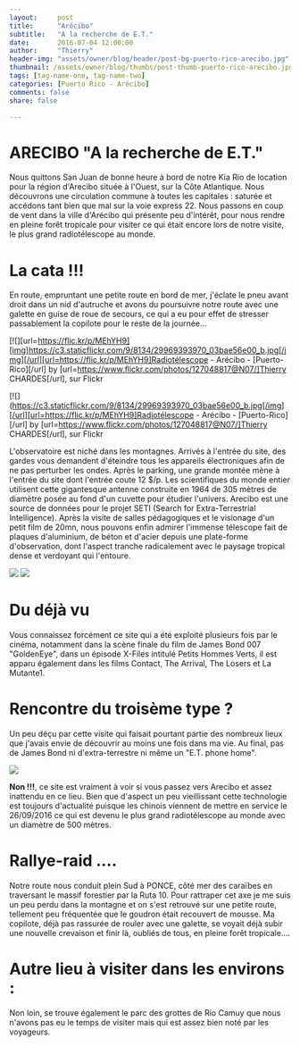 ```yaml
---
layout:     post
title:      "Arécibo"
subtitle:   "A la recherche de E.T."
date:       2016-07-04 12:00:00
author:     "Thierry"
header-img: "assets/owner/blog/header/post-bg-puerto-rico-arecibo.jpg"
thumbnail: /assets/owner/blog/thumbs/post-thumb-puerto-rico-arecibo.jpg
tags: [tag-name-one, tag-name-two]
categories: [Puerto Rico - Arécibo]
comments: false
share: false

---
```



# ARECIBO "A la recherche de E.T."

Nous quittons San Juan de bonne heure à bord de notre Kia Rio de location pour la région d'Arecibo située à l'Ouest, sur la Côte Atlantique. Nous découvrons une circulation commune à toutes les capitales : saturée et accédons tant bien que mal sur la voie express 22. Nous passons en coup de vent dans la ville d'Arécibo qui présente peu d'intérêt, pour nous rendre en pleine forêt tropicale pour visiter ce qui était encore lors de notre visite, le plus grand radiotélescope au monde.  

# La cata !!!

En route, empruntant une petite route en bord de mer, j'éclate le pneu avant droit dans un nid d'autruche et avons du poursuivre notre route avec une galette en guise de roue de secours, ce qui a eu pour effet de stresser passablement la copilote pour le reste de la journée…  

[![][url=https://flic.kr/p/MEhYH9][img]https://c3.staticflickr.com/9/8134/29969393970_03bae56e00_b.jpg[/img][/url][url=https://flic.kr/p/MEhYH9]Radiotélescope - Arécibo - [Puerto-Rico][/url] by [url=https://www.flickr.com/photos/127048817@N07/]Thierry CHARDES[/url], sur Flickr

[![](https://c3.staticflickr.com/9/8134/29969393970_03bae56e00_b.jpg[/img][/url][url=https://flic.kr/p/MEhYH9]Radiotélescope - Arécibo - [Puerto-Rico][/url] by [url=https://www.flickr.com/photos/127048817@N07/]Thierry CHARDES[/url], sur Flickr

L'observatoire est niché dans les montagnes. Arrivés à l'entrée du site, des gardes vous demandent d'éteindre tous les appareils électroniques afin de ne pas perturber les ondes. Après le parking, une grande montée mène à l'entrée du site dont l'entrée coute 12 $/p. Les scientifiques du monde entier utilisent cette gigantesque antenne construite en 1964 de 305 mètres de diamètre posée au fond d'un cuvette pour étudier l'univers. Arecibo est une source de données pour le projet SETI (Search for Extra-Terrestrial Intelligence). Après la visite de salles pédagogiques et le visionage d'un petit film de 20mn, nous pouvons enfin admirer l'immense télescope fait de plaques d'aluminium, de béton et d'acier depuis une plate-forme d'observation, dont l'aspect tranche radicalement avec le paysage tropical dense et verdoyant qui l'entoure.  

<img src="{{ site.url }}{{ site.baseurl }}/assets/owner/blog/galleries/g02/Arecibo.jpg">  

<img src="{{ site.url }}{{ site.baseurl }}/assets/owner/blog/galleries/g02/Arecibo3.jpg">  

# Du déjà vu 

Vous connaissez forcément ce site qui a été exploité plusieurs fois par le cinéma, notamment dans la scène finale du film de James Bond 007 "GoldenEye", dans un épisode X-Files intitulé Petits Hommes Verts, il est apparu également dans les films Contact, The Arrival, The Losers et La Mutante1.  

# Rencontre du troisème type ?

Un peu déçu par cette visite qui faisait pourtant partie des nombreux lieux que j'avais envie de découvrir au moins une fois dans ma vie. Au final, pas de James Bond ni d'extra-terrestre ni même un "E.T. phone home".  

<img src="{{ site.url }}{{ site.baseurl }}/assets/owner/blog/galleries/g02/Arecibo2.jpg">

**Non !!!**, ce site est vraiment à voir si vous passez vers Arecibo et assez inattendu en ce lieu. Bien que d'aspect un peu vieillissant cette technologie est toujours d'actualité puisque les chinois viennent de mettre en service le 26/09/2016 ce qui est devenu le plus grand radiotélescope au monde avec un diamètre de 500 mètres.  

# Rallye-raid ....

Notre route nous conduit plein Sud à PONCE, côté mer des caraïbes en traversant le massif forestier par la Ruta 10. Pour rattraper cet axe je me suis un peu perdu dans la montagne et on s'est retrouvé sur une petite route, tellement peu fréquentée que le goudron était recouvert de mousse. Ma copilote, déjà pas rassurée de rouler avec une galette, se voyait déjà subir une nouvelle crevaison et finir là, oubliés de tous, en pleine forêt tropicale….  


# Autre lieu à visiter dans les environs : 

Non loin, se trouve également le parc des grottes de Rio Camuy que nous n'avons pas eu le temps de visiter mais qui est assez bien noté par les voyageurs.

